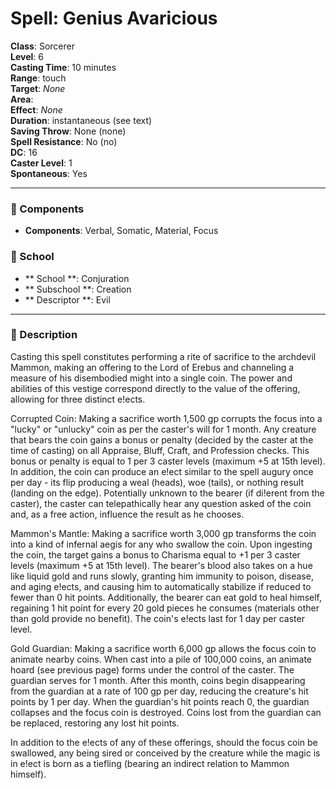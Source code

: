 
# Spell: Genius Avaricious
**Class**: Sorcerer  
**Level**: 6  
**Casting Time**: 10 minutes  
**Range**: touch  
**Target**: _None_  
**Area**:   
**Effect**: _None_  
**Duration**: instantaneous (see text)  
**Saving Throw**: None (none)  
**Spell Resistance**: No (no)  
**DC**: 16  
**Caster Level**: 1  
**Spontaneous**: Yes

---

### 🔮 Components
- **Components**: Verbal, Somatic, Material, Focus

### 🏫 School
- ** School **: Conjuration
- ** Subschool **: Creation
- ** Descriptor **: Evil
---

### 📜 Description
Casting this spell constitutes performing a rite of sacrifice to the archdevil Mammon, making an offering to the Lord of Erebus and channeling a measure of his disembodied might into a single coin. The power and abilities of this vestige correspond directly to the value of the offering, allowing for three distinct e!ects.

Corrupted Coin: Making a sacrifice worth 1,500 gp corrupts the focus into a "lucky" or "unlucky" coin as per the caster's will for 1 month. Any creature that bears the coin gains a bonus or penalty (decided by the caster at the time of casting) on all Appraise, Bluff, Craft, and Profession checks. This bonus or penalty is equal to 1 per 3 caster levels (maximum +5 at 15th level). In addition, the coin can produce an e!ect similar to the spell augury once per day - its flip producing a weal (heads), woe (tails), or nothing result (landing on the edge). Potentially unknown to the bearer (if di!erent from the caster), the caster can telepathically hear any question asked of the coin and, as a free action, influence the result as he chooses.

Mammon's Mantle: Making a sacrifice worth 3,000 gp transforms the coin into a kind of infernal aegis for any who swallow the coin. Upon ingesting the coin, the target gains a bonus to Charisma equal to +1 per 3 caster levels (maximum +5 at 15th level). The bearer's blood also takes on a hue like liquid gold and runs slowly, granting him immunity to poison, disease, and aging e!ects, and causing him to automatically stabilize if reduced to fewer than 0 hit points. Additionally, the bearer can eat gold to heal himself, regaining 1 hit point for every 20 gold pieces he consumes (materials other than gold provide no benefit). The coin's e!ects last for 1 day per caster level.

Gold Guardian: Making a sacrifice worth 6,000 gp allows the focus coin to animate nearby coins. When cast into a pile of 100,000 coins, an animate hoard (see previous page) forms under the control of the caster. The guardian serves for 1 month. After this month, coins begin disappearing from the guardian at a rate of 100 gp per day, reducing the creature's hit points by 1 per day. When the guardian's hit points reach 0, the guardian collapses and the focus coin is destroyed. Coins lost from the guardian can be replaced, restoring any lost hit points.

In addition to the e!ects of any of these offerings, should the focus coin be swallowed, any being sired or conceived by the creature while the magic is in e!ect is born as a tiefling (bearing an indirect relation to Mammon himself).
